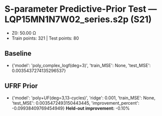 # S-parameter Predictive-Prior Test — LQP15MN1N7W02_series.s2p (S21)
- Z0: 50.00 Ω
- Train points: 321  |  Test points: 80

## Baseline
- {'model': 'poly_complex_logf(deg=3)', 'train_MSE': None, 'test_MSE': 0.0035437274135296537}

## UFRF Prior
- {'model': 'poly+UF(deg=3,13-cycles)', 'ridge': 0.001, 'train_MSE': None, 'test_MSE': 0.0035472493150443445, 'improvement_percent': -0.09938409769454949}
**Held-out improvement:** -0.10%